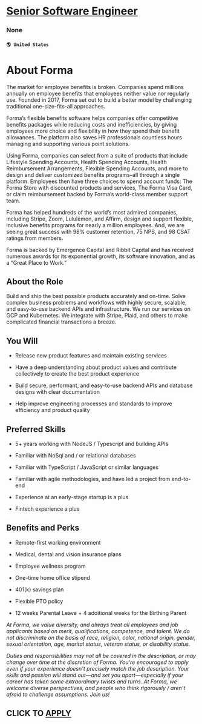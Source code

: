 # [Senior Software Engineer](https://www.remotewlb.com/apply/senior-software-engineer-130586)  
### None  
#### `🌎 United States`  

# **About Forma**

The market for employee benefits is broken. Companies spend millions annually on employee benefits that employees neither value nor regularly use. Founded in 2017, Forma set out to build a better model by challenging traditional one-size-fits-all approaches.

Forma’s flexible benefits software helps companies offer competitive benefits packages while reducing costs and inefficiencies, by giving employees more choice and flexibility in how they spend their benefit allowances. The platform also saves HR professionals countless hours managing and supporting various point solutions.

Using Forma, companies can select from a suite of products that include Lifestyle Spending Accounts, Health Spending Accounts, Health Reimbursement Arrangements, Flexible Spending Accounts, and more to design and deliver customized benefits programs–all through a single platform. Employees then have three choices to spend account funds: The Forma Store with discounted products and services, The Forma Visa Card, or claim reimbursement backed by Forma’s world-class member support team.

Forma has helped hundreds of the world’s most admired companies, including Stripe, Zoom, Lululemon, and Affirm, design and support flexible, inclusive benefits programs for nearly a million employees. And, we are seeing great success with 98% customer retention, 75 NPS, and 98 CSAT ratings from members.

Forma is backed by Emergence Capital and Ribbit Capital and has received numerous awards for its exponential growth, its software innovation, and as a “Great Place to Work.”

##  **About the Role**

Build and ship the best possible products accurately and on-time. Solve complex business problems and workflows with highly secure, scalable, and easy-to-use backend APIs and infrastructure. We run our services on GCP and Kubernetes. We integrate with Stripe, Plaid, and others to make complicated financial transactions a breeze.

##  **You Will**

  * Release new product features and maintain existing services

  * Have a deep understanding about product values and contribute collectively to create the best product experience

  * Build secure, performant, and easy-to-use backend APIs and database designs with clear documentation

  * Help improve engineering processes and standards to improve efficiency and product quality

##  **Preferred Skills**

  * 5+ years working with NodeJS / Typescript and building APIs

  * Familiar with NoSql and / or relational databases

  * Familiar with TypeScript / JavaScript or similar languages

  * Familiar with agile methodologies, and have led a project from end-to-end

  * Experience at an early-stage startup is a plus

  * Fintech experience a plus

##  **Benefits and Perks**

  * Remote-first working environment

  * Medical, dental and vision insurance plans

  * Employee wellness program

  * One-time home office stipend

  * 401(k) savings plan

  * Flexible PTO policy

  * 12 weeks Parental Leave + 4 additional weeks for the Birthing Parent

 _At Forma, we value diversity, and always treat all employees and job applicants based on merit, qualifications, competence, and talent. We do not discriminate on the basis of race, religion, color, national origin, gender, sexual orientation, age, marital status, veteran status, or disability status._

 _Duties and responsibilities may not all be covered in the description, or may change over time at the discretion of Forma. You're encouraged to apply even if your experience doesn't precisely match the job description. Your skills and passion will stand out—and set you apart—especially if your career has taken some extraordinary twists and turns. At Forma, we welcome diverse perspectives, and people who think rigorously / aren't afraid to challenge assumptions. Join us!_

  
## CLICK TO [APPLY](https://www.remotewlb.com/apply/senior-software-engineer-130586)

